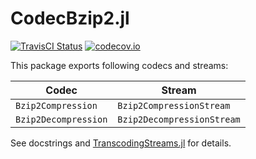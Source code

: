 # CodecBzip2.jl

[![TravisCI Status][travisci-img]][travisci-url]
[![codecov.io][codecov-img]][codecov-url]

This package exports following codecs and streams:

| Codec                | Stream                     |
| -------------------- | -------------------------- |
| `Bzip2Compression`   | `Bzip2CompressionStream`   |
| `Bzip2Decompression` | `Bzip2DecompressionStream` |

See docstrings and [TranscodingStreams.jl](https://github.com/bicycle1885/TranscodingStreams.jl) for details.

[travisci-img]: https://travis-ci.org/bicycle1885/CodecBzip2.jl.svg?branch=master
[travisci-url]: https://travis-ci.org/bicycle1885/CodecBzip2.jl
[codecov-img]: http://codecov.io/github/bicycle1885/CodecBzip2.jl/coverage.svg?branch=master
[codecov-url]: http://codecov.io/github/bicycle1885/CodecBzip2.jl?branch=master
